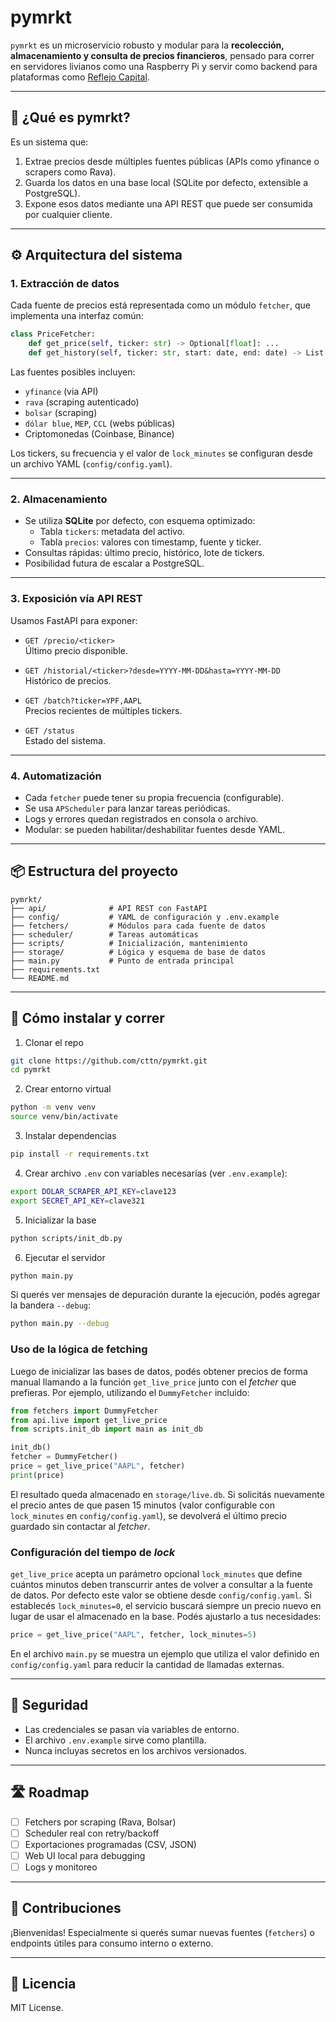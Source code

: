 # pymrkt

`pymrkt` es un microservicio robusto y modular para la **recolección, almacenamiento y consulta de precios financieros**, pensado para correr en servidores livianos como una Raspberry Pi y servir como backend para plataformas como [Reflejo Capital](https://github.com/cttn/reflejocapital).

---

## 🧠 ¿Qué es pymrkt?

Es un sistema que:
1. Extrae precios desde múltiples fuentes públicas (APIs como yfinance o scrapers como Rava).
2. Guarda los datos en una base local (SQLite por defecto, extensible a PostgreSQL).
3. Expone esos datos mediante una API REST que puede ser consumida por cualquier cliente.

---

## ⚙️ Arquitectura del sistema

### 1. Extracción de datos

Cada fuente de precios está representada como un módulo `fetcher`, que implementa una interfaz común:

```python
class PriceFetcher:
    def get_price(self, ticker: str) -> Optional[float]: ...
    def get_history(self, ticker: str, start: date, end: date) -> List[Tuple[date, float]]: ...
```

Las fuentes posibles incluyen:
- `yfinance` (via API)
- `rava` (scraping autenticado)
- `bolsar` (scraping)
- `dólar blue`, `MEP`, `CCL` (webs públicas)
- Criptomonedas (Coinbase, Binance)

Los tickers, su frecuencia y el valor de `lock_minutes` se configuran desde un
archivo YAML (`config/config.yaml`).

---

### 2. Almacenamiento

- Se utiliza **SQLite** por defecto, con esquema optimizado:
  - Tabla `tickers`: metadata del activo.
  - Tabla `precios`: valores con timestamp, fuente y ticker.
- Consultas rápidas: último precio, histórico, lote de tickers.
- Posibilidad futura de escalar a PostgreSQL.

---

### 3. Exposición vía API REST

Usamos FastAPI para exponer:

- `GET /precio/<ticker>`  
  Último precio disponible.

- `GET /historial/<ticker>?desde=YYYY-MM-DD&hasta=YYYY-MM-DD`  
  Histórico de precios.

- `GET /batch?ticker=YPF,AAPL`  
  Precios recientes de múltiples tickers.

- `GET /status`  
  Estado del sistema.

---

### 4. Automatización

- Cada `fetcher` puede tener su propia frecuencia (configurable).
- Se usa `APScheduler` para lanzar tareas periódicas.
- Logs y errores quedan registrados en consola o archivo.
- Modular: se pueden habilitar/deshabilitar fuentes desde YAML.

---

## 📦 Estructura del proyecto

```
pymrkt/
├── api/              # API REST con FastAPI
├── config/           # YAML de configuración y .env.example
├── fetchers/         # Módulos para cada fuente de datos
├── scheduler/        # Tareas automáticas
├── scripts/          # Inicialización, mantenimiento
├── storage/          # Lógica y esquema de base de datos
├── main.py           # Punto de entrada principal
├── requirements.txt
└── README.md
```

---

## 🚀 Cómo instalar y correr

1. Clonar el repo

```bash
git clone https://github.com/cttn/pymrkt.git
cd pymrkt
```

2. Crear entorno virtual

```bash
python -m venv venv
source venv/bin/activate
```

3. Instalar dependencias

```bash
pip install -r requirements.txt
```

4. Crear archivo `.env` con variables necesarias (ver `.env.example`):

```bash
export DOLAR_SCRAPER_API_KEY=clave123
export SECRET_API_KEY=clave321
```

5. Inicializar la base

```bash
python scripts/init_db.py
```

6. Ejecutar el servidor

```bash
python main.py
```

Si querés ver mensajes de depuración durante la ejecución, podés agregar la
bandera `--debug`:

```bash
python main.py --debug
```

### Uso de la lógica de fetching

Luego de inicializar las bases de datos, podés obtener precios de forma manual
llamando a la función `get_live_price` junto con el *fetcher* que prefieras. Por
ejemplo, utilizando el `DummyFetcher` incluido:

```python
from fetchers import DummyFetcher
from api.live import get_live_price
from scripts.init_db import main as init_db

init_db()
fetcher = DummyFetcher()
price = get_live_price("AAPL", fetcher)
print(price)
```

El resultado queda almacenado en `storage/live.db`. Si solicitás nuevamente el
precio antes de que pasen 15 minutos (valor configurable con `lock_minutes` en
`config/config.yaml`), se devolverá el último precio guardado sin contactar al
*fetcher*.

### Configuración del tiempo de *lock*

`get_live_price` acepta un parámetro opcional `lock_minutes` que define cuántos
minutos deben transcurrir antes de volver a consultar a la fuente de datos. Por
defecto este valor se obtiene desde `config/config.yaml`. Si establecés
`lock_minutes=0`, el servicio buscará siempre un precio nuevo en lugar de usar
el almacenado en la base. Podés ajustarlo a tus necesidades:

```python
price = get_live_price("AAPL", fetcher, lock_minutes=5)
```

En el archivo `main.py` se muestra un ejemplo que utiliza el valor definido en
`config/config.yaml` para reducir la cantidad de llamadas externas.

---

## 🔐 Seguridad

- Las credenciales se pasan vía variables de entorno.
- El archivo `.env.example` sirve como plantilla.
- Nunca incluyas secretos en los archivos versionados.

---

## 🛣️ Roadmap

- [ ] Fetchers por scraping (Rava, Bolsar)
- [ ] Scheduler real con retry/backoff
- [ ] Exportaciones programadas (CSV, JSON)
- [ ] Web UI local para debugging
- [ ] Logs y monitoreo

---

## 🤝 Contribuciones

¡Bienvenidas! Especialmente si querés sumar nuevas fuentes (`fetchers`) o endpoints útiles para consumo interno o externo.

---

## 📄 Licencia

MIT License.

